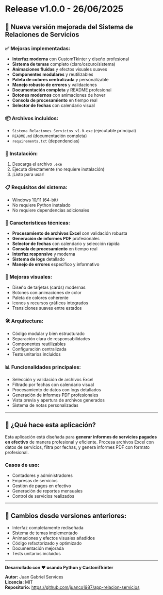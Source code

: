 # Release v1.0.0 - 26/06/2025

## 🎉 Nueva versión mejorada del Sistema de Relaciones de Servicios

### ✅ Mejoras implementadas:
- **Interfaz moderna** con CustomTkinter y diseño profesional
- **Sistema de temas** completo (claro/oscuro/sistema)
- **Animaciones fluidas** y efectos visuales suaves
- **Componentes modulares** y reutilizables
- **Paleta de colores centralizada** y personalizable
- **Manejo robusto de errores** y validaciones
- **Documentación completa** y README profesional
- **Botones modernos** con animaciones de hover
- **Consola de procesamiento** en tiempo real
- **Selector de fechas** con calendario visual

### 📦 Archivos incluidos:
- `Sistema_Relaciones_Servicios_v1.0.exe` (ejecutable principal)
- `README.md` (documentación completa)
- `requirements.txt` (dependencias)

### 🚀 Instalación:
1. Descarga el archivo `.exe`
2. Ejecuta directamente (no requiere instalación)
3. ¡Listo para usar!

### 📋 Requisitos del sistema:
- Windows 10/11 (64-bit)
- No requiere Python instalado
- No requiere dependencias adicionales

### 🔧 Características técnicas:
- **Procesamiento de archivos Excel** con validación robusta
- **Generación de informes PDF** profesionales
- **Selector de fechas** con calendario y selección rápida
- **Consola de procesamiento** en tiempo real
- **Interfaz responsive** y moderna
- **Sistema de logs** detallado
- **Manejo de errores** específico y informativo

### 🎨 Mejoras visuales:
- Diseño de tarjetas (cards) modernas
- Botones con animaciones de color
- Paleta de colores coherente
- Iconos y recursos gráficos integrados
- Transiciones suaves entre estados

### 🛠️ Arquitectura:
- Código modular y bien estructurado
- Separación clara de responsabilidades
- Componentes reutilizables
- Configuración centralizada
- Tests unitarios incluidos

### 📊 Funcionalidades principales:
- Selección y validación de archivos Excel
- Filtrado por fechas con calendario visual
- Procesamiento de datos con logs detallados
- Generación de informes PDF profesionales
- Vista previa y apertura de archivos generados
- Sistema de notas personalizadas

---

## 🎯 ¿Qué hace esta aplicación?

Esta aplicación está diseñada para **generar informes de servicios pagados en efectivo** de manera profesional y eficiente. Procesa archivos Excel con datos de servicios, filtra por fechas, y genera informes PDF con formato profesional.

### Casos de uso:
- Contadores y administradores
- Empresas de servicios
- Gestión de pagos en efectivo
- Generación de reportes mensuales
- Control de servicios realizados

---

## 🔄 Cambios desde versiones anteriores:
- Interfaz completamente rediseñada
- Sistema de temas implementado
- Animaciones y efectos visuales añadidos
- Código refactorizado y optimizado
- Documentación mejorada
- Tests unitarios incluidos

---

**Desarrollado con ❤️ usando Python y CustomTkinter**

**Autor:** Juan Gabriel Services  
**Licencia:** MIT  
**Repositorio:** https://github.com/juanco1987/app-relacion-servicios 